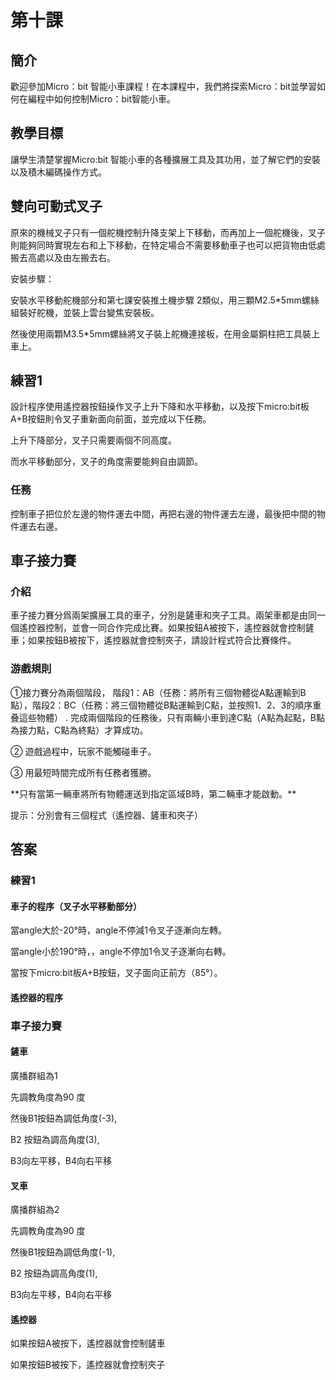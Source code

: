 # 第十課

## 簡介
<P>
歡迎參加Micro：bit 智能小車課程！在本課程中，我們將探索Micro：bit並學習如何在編程中如何控制Micro：bit智能小車。
<P>

## 教學目標
<P>
讓學生清楚掌握Micro:bit 智能小車的各種擴展工具及其功用，並了解它們的安裝以及積木編碼操作方式。
<P>

## 雙向可動式叉子
<P>
原來的機械叉子只有一個舵機控制升降支架上下移動，而再加上一個舵機後，叉子則能夠同時實現左右和上下移動，在特定場合不需要移動車子也可以把貨物由低處搬去高處以及由左搬去右。
<P>
<P>
安裝步驟：
<P>
<P>
安裝水平移動舵機部分和第七課安裝推土機步驟 2類似，用三顆M2.5*5mm螺絲組裝好舵機，並裝上雲台變焦安裝板。
<P>
<P>
然後使用兩顆M3.5*5mm螺絲將叉子裝上舵機連接板，在用金屬銅柱把工具裝上車上。
<P>

## 練習1
<P>
設計程序使用遙控器按鈕操作叉子上升下降和水平移動，以及按下micro:bit板A+B按鈕則令叉子重新面向前面，並完成以下任務。
<P>
<P>
上升下降部分，叉子只需要兩個不同高度。
<P>
<P>
而水平移動部分，叉子的角度需要能夠自由調節。
<P> 

### 任務
<P>
控制車子把位於左邊的物件運去中間，再把右邊的物件運去左邊，最後把中間的物件運去右邊。
<P>

## 車子接力賽
### 介紹
<P>
車子接力賽分爲兩架擴展工具的車子，分別是鏟車和夾子工具。兩架車都是由同一個遙控器控制，並會一同合作完成比賽。如果按鈕A被按下，遙控器就會控制鏟車；如果按鈕B被按下，遙控器就會控制夾子，請設計程式符合比賽條件。
<P>

### 游戲規則
<P>
①接力賽分為兩個階段， 階段1：AB（任務：將所有三個物體從A點運輸到B點），階段2：BC（任務：將三個物體從B點運輸到C點，並按照1、2、3的順序重叠這些物體） . 完成兩個階段的任務後，只有兩輛小車到達C點（A點為起點，B點為接力點，C點為終點）才算成功。
<P>
<P>
② 遊戲過程中，玩家不能觸碰車子。
<P>
<P>
③ 用最短時間完成所有任務者獲勝。
<P>
<P>
**只有當第一輛車將所有物體運送到指定區域B時，第二輛車才能啟動。**
<P>
<P>
提示：分別會有三個程式（遙控器、鏟車和夾子） 
<P>

## 答案	
### 練習1
#### 車子的程序（叉子水平移動部分）
<P>
當angle大於-20°時，angle不停減1令叉子逐漸向左轉。
<P>
<P>
當angle小於190°時，，angle不停加1令叉子逐漸向右轉。
<P>
<P>
當按下micro:bit板A+B按鈕，叉子面向正前方（85°）。
<P>

#### 遙控器的程序

### 車子接力賽
#### 鏟車
<P>
廣播群組為1
<P>
<P>
先調教角度為90 度
<P>
<P>
然後B1按鈕為調低角度(-3),
<P>
<P>
B2 按鈕為調高角度(3),
<P>
<P>
B3向左平移，B4向右平移
<P>

#### 叉車
<P>
廣播群組為2
<P>
<P>
先調教角度為90 度
<P>
<P>
然後B1按鈕為調低角度(-1),
<P>
<P>
B2 按鈕為調高角度(1),
<P>
<P>
B3向左平移，B4向右平移
<P>

#### 遙控器
<P>
如果按鈕A被按下，遙控器就會控制鏟車
<P>
<P>
如果按鈕B被按下，遙控器就會控制夾子
<P>

